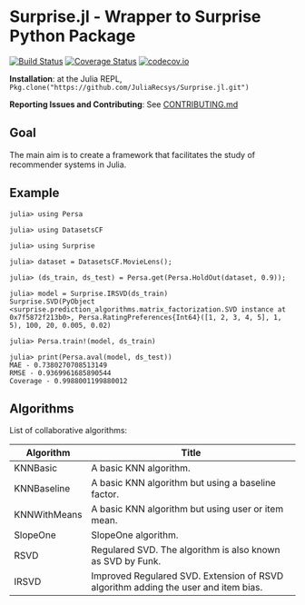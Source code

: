 # Surprise.jl - Wrapper to Surprise Python Package

[![Build Status](https://travis-ci.org/JuliaRecsys/Surprise.jl.svg?branch=master)](https://travis-ci.org/JuliaRecsys/Surprise.jl)
[![Coverage Status](https://coveralls.io/repos/JuliaRecsys/Surprise.jl/badge.svg?branch=master&service=github)](https://coveralls.io/github/JuliaRecsys/Surprise.jl?branch=master)
[![codecov.io](http://codecov.io/github/JuliaRecsys/Surprise.jl/coverage.svg?branch=master)](http://codecov.io/github/JuliaRecsys/Surprise.jl?branch=master)

**Installation**: at the Julia REPL, `Pkg.clone("https://github.com/JuliaRecsys/Surprise.jl.git")`

**Reporting Issues and Contributing**: See [CONTRIBUTING.md](CONTRIBUTING.md)

## Goal

The main aim is to create a framework that facilitates the study of recommender systems in Julia.

## Example

```
julia> using Persa

julia> using DatasetsCF

julia> using Surprise

julia> dataset = DatasetsCF.MovieLens();

julia> (ds_train, ds_test) = Persa.get(Persa.HoldOut(dataset, 0.9));

julia> model = Surprise.IRSVD(ds_train)
Surprise.SVD(PyObject <surprise.prediction_algorithms.matrix_factorization.SVD instance at 0x7f5872f213b0>, Persa.RatingPreferences{Int64}([1, 2, 3, 4, 5], 1, 5), 100, 20, 0.005, 0.02)

julia> Persa.train!(model, ds_train)

julia> print(Persa.aval(model, ds_test))
MAE - 0.7380270708513149
RMSE - 0.9369961685890544
Coverage - 0.9988001199880012
```

## Algorithms

List of collaborative algorithms:

Algorithm      | Title
-------------|------------------------------------------------------------------------
KNNBasic  | A basic KNN algorithm.
KNNBaseline    | A basic KNN algorithm but using a baseline factor.
KNNWithMeans    | A basic KNN algorithm but using user or item mean.
SlopeOne    | SlopeOne algorithm.
RSVD    | Regulared SVD. The algorithm is also known as SVD by Funk.
IRSVD    | Improved Regulared SVD. Extension of RSVD algorithm adding the user and item bias.
